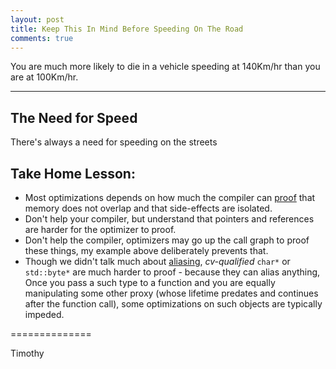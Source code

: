 ```yaml
---
layout: post
title: Keep This In Mind Before Speeding On The Road
comments: true
---
```


You are much more likely to die in a vehicle speeding at 140Km/hr than you are at 100Km/hr.

-----------------------

## The Need for Speed

There's always a need for speeding on the streets


## Take Home Lesson:

- Most optimizations depends on how much the compiler can [proof](https://en.wikipedia.org/wiki/Mathematical_proof) that memory does not overlap and that side-effects are isolated.
- Don't help your compiler, but understand that pointers and references are harder for the optimizer to proof.
- Don't help the compiler, optimizers may go up the call graph to proof these things, my example above deliberately prevents that.
- Though we didn't talk much about [aliasing](https://en.wikipedia.org/wiki/Pointer_aliasing), *cv-qualified* `char*` or `std::byte*` are much harder to proof - because they can alias anything, Once you pass a such type to a function and you are equally manipulating some other proxy (whose lifetime predates and continues after the function call), some optimizations on such objects are typically impeded.

==============

Timothy